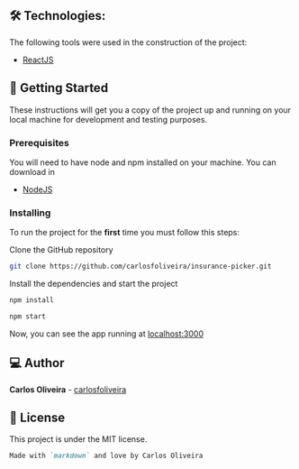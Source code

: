 ## 🛠 Technologies:

The following tools were used in the construction of the project:

- [ReactJS](https://reactjs.org)

## 👷️ Getting Started

These instructions will get you a copy of the project up and running on your local machine for development and testing purposes.

### Prerequisites

You will need to have node and npm installed on your machine. You can download in

- [NodeJS](https://nodejs.org)

### Installing

To run the project for the **first** time you must follow this steps:

Clone the GitHub repository

```bash
git clone https://github.com/carlosfoliveira/insurance-picker.git
```

Install the dependencies and start the project

```bash
npm install
```

```bash
npm start
```

Now, you can see the app running at [localhost:3000](http://localhost:3000)

## 💻️ Author

**Carlos Oliveira** - [carlosfoliveira](https://github.com/carlosfoliveira)

<h2 id="license"> 📝 License </h2>

This project is under the MIT license.

```markdown
Made with `markdown` and love by Carlos Oliveira
```
